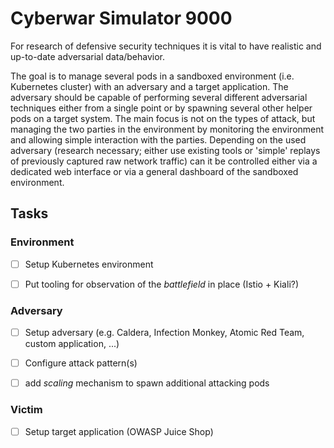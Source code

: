 # Cyberwar Simulator 9000

For research of defensive security techniques it is vital to have realistic and up-to-date adversarial data/behavior.

The goal is to manage several pods in a sandboxed environment (i.e. Kubernetes cluster) with an adversary and a target application.
The adversary should be capable of performing several different adversarial techniques either from a single point or by spawning several other helper pods on a target system. 
The main focus is not on the types of attack, but managing the two parties in the environment by monitoring the environment and allowing simple interaction with the parties.
Depending on the used adversary (research necessary; either use existing tools or 'simple' replays of previously captured raw network traffic) can it be controlled either via a dedicated web interface or via a general dashboard of the sandboxed environment.


## Tasks

### Environment

- [ ] Setup Kubernetes environment 
- [ ] Put tooling for observation of the _battlefield_ in place (Istio + Kiali?)


### Adversary

- [ ] Setup adversary (e.g. Caldera, Infection Monkey, Atomic Red Team, custom application, ...)
- [ ] Configure attack pattern(s)
- [ ] add _scaling_ mechanism to spawn additional attacking pods


### Victim

- [ ] Setup target application (OWASP Juice Shop)
